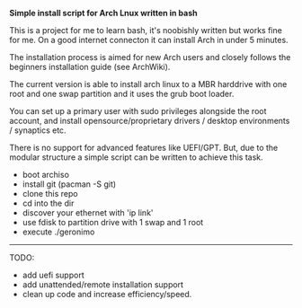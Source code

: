 **Simple install script for Arch Lnux written in bash**


This is a project for me to learn bash, it's noobishly written but works fine for me. On a good internet connecton it can install Arch in under 5 minutes.

The installation process is aimed for new Arch users and closely follows the beginners installation guide (see ArchWiki).

The current version is able to install arch linux to a MBR harddrive with one root and one swap partition and it uses the grub boot loader.

You can set up a primary user with sudo privileges alongside the root account, and install opensource/proprietary drivers / desktop environments / synaptics etc.

There is no support for advanced features like UEFI/GPT. But, due to the modular structure a simple script can be written to achieve this task.

* boot archiso
* install git (pacman -S git)
* clone this repo
* cd into the dir
* discover your ethernet with 'ip link'
* use fdisk to partition drive with 1 swap and 1 root
* execute ./geronimo


_______

TODO:

* add uefi support
* add unattended/remote installation support
* clean up code and increase efficiency/speed.
